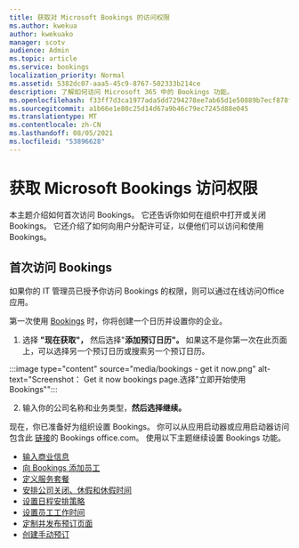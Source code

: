 ```yaml
---
title: 获取对 Microsoft Bookings 的访问权限
ms.author: kwekua
author: kwekuako
manager: scotv
audience: Admin
ms.topic: article
ms.service: bookings
localization_priority: Normal
ms.assetid: 5382dc07-aaa5-45c9-8767-502333b214ce
description: 了解如何访问 Microsoft 365 中的 Bookings 功能。
ms.openlocfilehash: f33ff7d3ca1977ada5dd7294278ee7ab65d1e50889b7ecf878f211ba923bfe43
ms.sourcegitcommit: a1b66e1e80c25d14d67a9b46c79ec7245d88e045
ms.translationtype: MT
ms.contentlocale: zh-CN
ms.lasthandoff: 08/05/2021
ms.locfileid: "53896628"
---
```

# <a name="get-access-to-microsoft-bookings"></a>获取 Microsoft Bookings 访问权限

本主题介绍如何首次访问 Bookings。 它还告诉你如何在组织中打开或关闭 Bookings。 它还介绍了如何向用户分配许可证，以便他们可以访问和使用 Bookings。

## <a name="access-bookings-for-the-first-time"></a>首次访问 Bookings

如果你的 IT 管理员已授予你访问 Bookings 的权限，则可以通过在线访问Office应用。

第一次使用 [Bookings](https://outlook.office.com/bookings/onboarding) 时，你将创建一个日历并设置你的企业。

1. 选择 **"现在获取"，** 然后选择"**添加预订日历"。** 如果这不是你第一次在此页面上，可以选择另一个预订日历或搜索另一个预订日历。

:::image type="content" source="media/bookings - get it now.png" alt-text="Screenshot： Get it now bookings page.选择&quot;立即开始使用 Bookings&quot;":::

2. 输入你的公司名称和业务类型，**然后选择继续。**

现在，你已准备好为组织设置 Bookings。 你可以从应用启动器或应用启动器访问包含此 [链接](https://outlook.office.com/bookings/onboarding)的 Bookings office.com。 使用以下主题继续设置 Bookings 功能。

- [输入商业信息](enter-business-information.md)
- [向 Bookings 添加员工](add-staff.md)
- [定义服务套餐](define-service-offerings.md)
- [安排公司关闭、休假和休假时间](schedule-closures-time-off-vacation.md)
- [设置日程安排策略](set-scheduling-policies.md)
- [设置员工工作时间](employee-hours.md)
- [定制并发布预订页面](customize-booking-page.md)
- [创建手动预订](create-a-manual-booking.md)